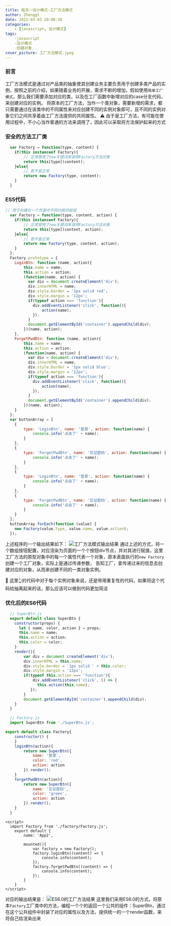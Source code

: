 ```yaml
---
title: 每天一设计模式-工厂方法模式
author: Zhenggl
date: 2022-03-03 20:06:56
categories:
    - [javascript, 设计模式]
tags:
    -javascript
    -设计模式
    -创建对象
cover_picture: 工厂方法模式.jpeg
---
```


### 前言
工厂方法模式是通过对产品类的抽象使其创建业务主要负责用于创建多类产品的实例，按照之前的介绍，如果随着业务的开展，需求不断的增加，假如使用`简单工厂模式`，那么我们需要添加对应的类，以及在工厂函数中新增对应的case分支代码，
来创建对应的实例。
将原本的工厂方法，当作一个类对象，需要新增的需求，都只需要通过在该类中的不同属性来对应创建不同的实例对象即可，且不同的实例对象它们之间共享着由工厂方法提供的共同属性。
⚠️ 由于是工厂方法，有可能在使用过程中，不小心当作普通的方法来调用了，因此可以采取将方法保护起来的方式

### 安全的方法工厂类
```javascript
  var Factory = function(type, content) {
    if(this instanceof Factory){
    	// 正常使用了new关键词来调用Factory方法对象
    	return this[type](content);
    }else{
    	// 若不是正常
    	return new Factory(type, content);
    }
  }
```

### ES5代码
```javascript
// 用于创建在一个页面中不同功能的按钮
  var Factory = function(type, content, action) {
    if(this instanceof Factory){
    	// 正常使用了new关键词来调用Factory方法对象
    	return this[type](content, action);
    }else{
    	// 若不是正常
    	return new Factory(type, content, action);
    }
  };
  Factory.prototype = {
  	LoginBtn: function (name, action){
  		this.name = name;
  		this.action = action;
  		(function(name, action) {
  		  var div = document.createElement('div');
  		  div.innerHTML = name;
  		  div.style.border = '1px solid red';
  		  div.style.margin = '12px';
  		  if(typeof action === 'function'){
  		    div.addEventListener('click', function(){
  		    	action(name);
  		    });
  		  }
  		  document.getElementById('container').appendChild(div);
  		})(name, action);
  	},
  	ForgetPwdBtn: function (name, action){
  		this.name = name;
  		this.action = action;
  		(function(name, action) {
  		  var div = document.createElement('div');
  		  div.innerHTML = name;
  		  div.style.border = '1px solid blue';
  		  div.style.margin = '12px';
  		  if(typeof action === 'function'){
  		    div.addEventListener('click', function(){
  		    	action(name);
  		    });
  		  }
  		  document.getElementById('container').appendChild(div);
  		})(name, action);
  	}
  };
  var buttonArray = [
  	{
  		type: 'LoginBtn', name: '登录', action: function(name) {
  			console.info('点击了' + name);
  		}
  	},
  	{
  		type: 'ForgetPwdBtn', name: '忘记密码', action: function(name) {
  			console.info('点击了' + name);
  		}
  	},
    {
  		type: 'LoginBtn', name: '登录', action: function(name) {
  			console.info('点击了' + name);
  		}
  	},
  	{
  		type: 'ForgetPwdBtn', name: '忘记密码', action: function(name) {
  			console.info('点击了' + name);
  		}
  	}
  ];
  buttonArray.forEach(function (value) { 
    new Factory(value.type, value.name, value.action);	
  });
```
上述程序的一个输出结果如下：
![工厂方法模式输出结果](工厂方法模式输出结果.png)
通过上述的方式，将一个数组按钮配置，对应渲染为页面的一个个按钮div节点，并对其进行赋值，这里工厂方法的原型对象中的每一个属性代表一个对象，原本表面执行的`new Factory`创建一个工厂对象，实际上是通过传递参数，
告知工厂，拿传递过来的信息去创建对应的对象，从而来创建不同的一类对象实例。

🤔 这里👆的代码中对于每个实例对象来说，还是带用重复性的代码，如果将这个代码给抽离起来的话，那么应该可以做到代码更加简洁

### 优化后的ES6代码
```javascript
  // SuperBtn.js
  export default class SuperBtn {
	constructor(props) {
	  let { name, color, action } = props;
	  this.name = name;
	  this.action = action;
	  this.color = color;
	}
	render(){
		var div = document.createElement('div');
		div.innerHTML = this.name;
		div.style.border = '1px solid ' + this.color;
		div.style.margin = '12px';
		if(typeof this.action === 'function'){
		    div.addEventListener('click', () => {
  		   	  this.action(this.name);
  		   });
  		}
  		document.getElementById('container').appendChild(div);
	}
  }
```

```javascript
  // Factory.js
  import SuperBtn from './SuperBtn.js';

export default class Factory{
	constructor() {
	}
	loginBtn(action){
		return new SuperBtn({
			name: '登录',
			color: 'red',
			action: action
		}).render();
	}
	forgetPwdBtn(action){
		return new SuperBtn({
			name: '忘记密码',
			color: 'green',
			action: action
		}).render();
	}
  }
```

```vue
<script>
  import Factory from './factory/Factory.js';
    export default {
        name: 'App2',
    
        mounted(){
            var factory = new Factory();
            factory.loginBtn((content) => {
                console.info(content);
            });
            factory.forgetPwdBtn((content) => {
                console.info(content);
            });
        }
    }
</script>
```
对应的输出结果是：
![ES6.0的工厂方法结果](ES6.0的工厂方法结果.png)
这里我们采用ES6.0的方式，将原本`Factory`工厂类中的方法，编程一个个的返回一个公共的组件：SuperBtn，通过在这个公共组件中封装了对应的属性以及方法，提供统一的一个render函数，来将自己给渲染出来
